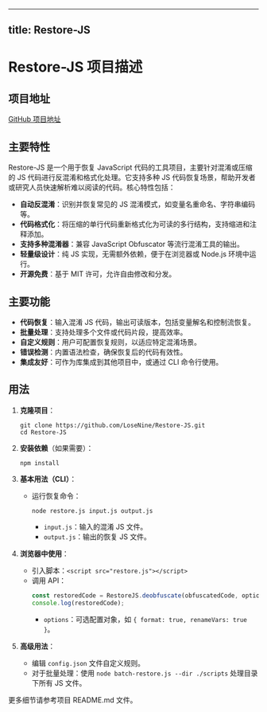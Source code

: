 
---
title: Restore-JS
---

# Restore-JS 项目描述

## 项目地址
[GitHub 项目地址](https://github.com/LoseNine/Restore-JS)

## 主要特性
Restore-JS 是一个用于恢复 JavaScript 代码的工具项目，主要针对混淆或压缩的 JS 代码进行反混淆和格式化处理。它支持多种 JS 代码恢复场景，帮助开发者或研究人员快速解析难以阅读的代码。核心特性包括：
- **自动反混淆**：识别并恢复常见的 JS 混淆模式，如变量名重命名、字符串编码等。
- **代码格式化**：将压缩的单行代码重新格式化为可读的多行结构，支持缩进和注释添加。
- **支持多种混淆器**：兼容 JavaScript Obfuscator 等流行混淆工具的输出。
- **轻量级设计**：纯 JS 实现，无需额外依赖，便于在浏览器或 Node.js 环境中运行。
- **开源免费**：基于 MIT 许可，允许自由修改和分发。

## 主要功能
- **代码恢复**：输入混淆 JS 代码，输出可读版本，包括变量解名和控制流恢复。
- **批量处理**：支持处理多个文件或代码片段，提高效率。
- **自定义规则**：用户可配置恢复规则，以适应特定混淆场景。
- **错误检测**：内置语法检查，确保恢复后的代码有效性。
- **集成友好**：可作为库集成到其他项目中，或通过 CLI 命令行使用。

## 用法
1. **克隆项目**：
   ```
   git clone https://github.com/LoseNine/Restore-JS.git
   cd Restore-JS
   ```

2. **安装依赖**（如果需要）：
   ```
   npm install
   ```

3. **基本用法（CLI）**：
   - 运行恢复命令：
     ```
     node restore.js input.js output.js
     ```
     - `input.js`：输入的混淆 JS 文件。
     - `output.js`：输出的恢复 JS 文件。

4. **浏览器中使用**：
   - 引入脚本：`<script src="restore.js"></script>`
   - 调用 API：
     ```javascript
     const restoredCode = RestoreJS.deobfuscate(obfuscatedCode, options);
     console.log(restoredCode);
     ```
     - `options`：可选配置对象，如 `{ format: true, renameVars: true }`。

5. **高级用法**：
   - 编辑 `config.json` 文件自定义规则。
   - 对于批量处理：使用 `node batch-restore.js --dir ./scripts` 处理目录下所有 JS 文件。

更多细节请参考项目 README.md 文件。